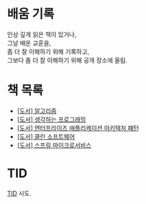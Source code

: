 # 배움 기록

인상 깊게 읽은 책이 있거나,<br/>
그날 배운 교훈을,<br/>
좀 더 잘 이해하기 위해 기록하고,<br/>
그보다 좀 더 잘 이해하기 위해 공개 장소에 올림.<br/>

# 책 목록

- [[도서] 알고리즘](https://github.com/codehumane/read-record/blob/master/algorithm/README.md)
- [[도서] 생각하는 프로그래밍](https://github.com/codehumane/read-record/blob/master/pp/README.md)
- [[도서] 엔터프라이즈 애플리케이션 아키텍처 패턴](https://github.com/codehumane/read-record/blob/master/poeaa/README.md)
- [[도서] 클린 소프트웨어](https://github.com/codehumane/read-record/blob/master/cleansw/README.md)
- [[도서] 스프링 마이크로서비스](https://github.com/codehumane/read-record/blob/master/spring-ms/README.md)

# TID

[TID](tid/README.md) 시도.
